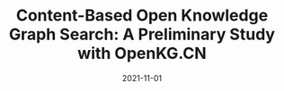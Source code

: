 ---
title: "Content-Based Open Knowledge Graph Search: A Preliminary Study with OpenKG.CN"
collection: publications
excerpt: 'Xiaxia Wang, Tengteng Lin, <u><b>Weiqing Luo</b></u>, Gong Cheng, Yuzhong Qu' 
time: '2021'
date: 2021-11-01
venue: 'Proceeding of the 2021 China Conference on Knowledge Graph and Semantic Computing' 
paperurl: '/files/2021_CCKS_OpenKG.pdf'
short: 'CCKS 2021'
note: 'Completed at undergraduate'
---